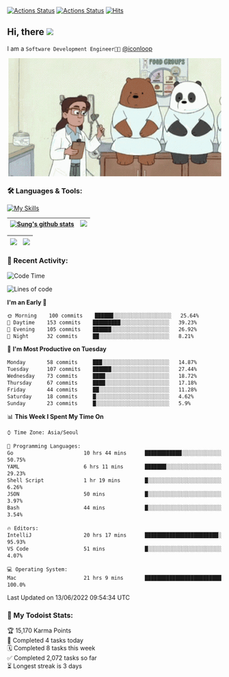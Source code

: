 
[![Actions Status](https://github.com/ddok2/ddok2/workflows/Todoist%20Readme/badge.svg)](https://github.com/ddok2/ddok2/actions)
[![Actions Status](https://github.com/ddok2/ddok2/workflows/wakatime-stats/badge.svg)](https://github.com/ddok2/ddok2/actions)
[![Hits](https://hits.seeyoufarm.com/api/count/incr/badge.svg?url=https%3A%2F%2Fgithub.com%2Fddok2&count_bg=%23FF9595&title_bg=%23555555&icon=github.svg&icon_color=%23FFFFFF&title=hits&edge_flat=false)](https://hits.seeyoufarm.com)

<!-- ![visitors](https://visitor-badge.laobi.icu/badge?page_id=ddok2.ddok2) -->
## Hi, there <img src="https://raw.githubusercontent.com/MartinHeinz/MartinHeinz/master/wave.gif" width="3%">

I am a `Software Development Engineer🧑‍💻` [@iconloop](https://github.com/iconloop)


<p align="center">
    <img align="center" alt="GIF" src="img/debugging.gif" />
</p>


### 🛠 Languages & Tools:

[![My Skills](https://skillicons.dev/icons?i=go,js,ts,py,express,react,svelte,jquery,pug,mongodb,mysql,redis,aws,docker,kubernetes)](https://skillicons.dev)


| <a href="https://github.com/ddok2"><img align="center" src="https://github-readme-stats.vercel.app/api?username=ddok2&show_icons=true&include_all_commits=true&count_private=true&theme=buefy&hide_border=true" alt="Sung's github stats" /></a> | <a href="https://github.com/ddok2"><img src="http://github-readme-streak-stats.herokuapp.com?user=ddok2&hide_border=true" /></a> |
| ------------- |------------- |


| <a href="https://github.com/ddok2"><img align="center" src="https://github-readme-stats.vercel.app/api/top-langs/?username=ddok2&theme=buefy&hide=html,css&hide_border=true width=50%" /></a> | <a href="https://github.com/ddok2"><img align="center" src="https://activity-graph.herokuapp.com/graph?username=ddok2&theme=github&hide_border=true" height="250" /></a> |
| ------------- |--------------------------------------------------------------------------------------------------------------------------------------------------------------------------|


<!-- <details open>
    <summary>📈 My GitHub Stats</summary>
    <p align="center">
        <a href="https://github.com/ddok2">
            <img align="center" src="https://github-readme-stats.vercel.app/api?username=ddok2&show_icons=true&include_all_commits=true&count_private=true&theme=buefy&hide_border=true" alt="Sung's github stats" />
        </a>
    </p>
</details>
<details>
    <summary>💬 Top Languages</summary>
    <p align="center"> 
        <a href="https://github.com/ddok2">
            <img align="center" src="https://github-readme-stats.vercel.app/api/top-langs/?username=ddok2&layout=compact&theme=buefy&hide=html,css&hide_border=true" />
        </a>
    </p>
</details> -->


### 🌈 Recent Activity:
<!--START_SECTION:waka-->
![Code Time](http://img.shields.io/badge/Code%20Time-0%20secs-blue)

![Lines of code](https://img.shields.io/badge/From%20Hello%20World%20I%27ve%20Written-272%20Thousand%20lines%20of%20code-blue)

**I'm an Early 🐤** 

```text
🌞 Morning    100 commits    ██████░░░░░░░░░░░░░░░░░░░   25.64% 
🌆 Daytime    153 commits    █████████░░░░░░░░░░░░░░░░   39.23% 
🌃 Evening    105 commits    ██████░░░░░░░░░░░░░░░░░░░   26.92% 
🌙 Night      32 commits     ██░░░░░░░░░░░░░░░░░░░░░░░   8.21%

```
📅 **I'm Most Productive on Tuesday** 

```text
Monday       58 commits     ███░░░░░░░░░░░░░░░░░░░░░░   14.87% 
Tuesday      107 commits    ██████░░░░░░░░░░░░░░░░░░░   27.44% 
Wednesday    73 commits     ████░░░░░░░░░░░░░░░░░░░░░   18.72% 
Thursday     67 commits     ████░░░░░░░░░░░░░░░░░░░░░   17.18% 
Friday       44 commits     ██░░░░░░░░░░░░░░░░░░░░░░░   11.28% 
Saturday     18 commits     █░░░░░░░░░░░░░░░░░░░░░░░░   4.62% 
Sunday       23 commits     █░░░░░░░░░░░░░░░░░░░░░░░░   5.9%

```


📊 **This Week I Spent My Time On** 

```text
⌚︎ Time Zone: Asia/Seoul

💬 Programming Languages: 
Go                       10 hrs 44 mins      ████████████░░░░░░░░░░░░░   50.75% 
YAML                     6 hrs 11 mins       ███████░░░░░░░░░░░░░░░░░░   29.23% 
Shell Script             1 hr 19 mins        █░░░░░░░░░░░░░░░░░░░░░░░░   6.26% 
JSON                     50 mins             █░░░░░░░░░░░░░░░░░░░░░░░░   3.97% 
Bash                     44 mins             █░░░░░░░░░░░░░░░░░░░░░░░░   3.54%

🔥 Editors: 
IntelliJ                 20 hrs 17 mins      ████████████████████████░   95.93% 
VS Code                  51 mins             █░░░░░░░░░░░░░░░░░░░░░░░░   4.07%

💻 Operating System: 
Mac                      21 hrs 9 mins       █████████████████████████   100.0%

```


 Last Updated on 13/06/2022 09:54:34 UTC
<!--END_SECTION:waka-->

### 🚧 My Todoist Stats:
<!-- TODO-IST:START -->
🏆  15,170 Karma Points           
🌸  Completed 4 tasks today           
🗓  Completed 8 tasks this week           
✅  Completed 2,072 tasks so far           
⏳  Longest streak is 3 days
<!-- TODO-IST:END -->

